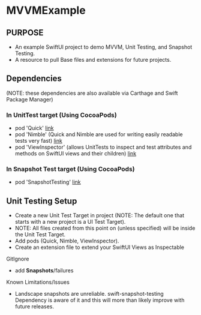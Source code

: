 # MVVMExample
## PURPOSE
* An example SwiftUI project to demo MVVM, Unit Testing, and Snapshot Testing.
* A resource to pull Base files and extensions for future projects.

## Dependencies
 (NOTE: these dependencies are also available via Carthage and Swift Package Manager)

### In UnitTest target (Using CocoaPods) 
* pod 'Quick' [link](https://cocoapods.org/pods/Quick)
* pod 'Nimble' (Quick and Nimble are used for writing easily readable tests very fast) [link](https://cocoapods.org/pods/Nimble)
* pod 'ViewInspector' (allows UnitTests to inspect and test attributes and methods on SwiftUI views and their children) [link](https://cocoapods.org/pods/ViewInspector)

### In Snapshot Test target (Using CocoaPods)
* pod 'SnapshotTesting' [link](https://cocoapods.org/pods/SnapshotTesting)

## Unit Testing Setup
* Create a new Unit Test Target in project (NOTE: The default one that starts with a new project is a UI Test Target).
* NOTE: All files created from this point on (unless specified) will be inside the Unit Test Target.
* Add pods (Quick, Nimble, ViewInspector).
* Create an extension file to extend your SwiftUI Views as Inspectable 



GitIgnore
* add __Snapshots__/failures

Known Limitations/Issues
* Landscape snapshots are unreliable. swift-snapshot-testing Dependency is aware of it and this will more than likely improve with future releases.

